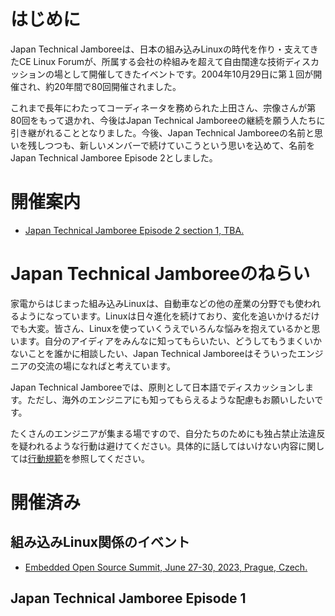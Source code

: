 # はじめに
Japan Technical Jamboreeは、日本の組み込みLinuxの時代を作り・支えてきたCE Linux Forumが、所属する会社の枠組みを超えて自由闊達な技術ディスカッションの場として開催してきたイベントです。2004年10月29日に第１回が開催され、約20年間で80回開催されました。

これまで長年にわたってコーディネータを務められた上田さん、宗像さんが第80回をもって退かれ、今後はJapan Technical Jamboreeの継続を願う人たちに引き継がれることとなりました。今後、Japan Technical Jamboreeの名前と思いを残しつつも、新しいメンバーで続けていこうという思いを込めて、名前をJapan Technical Jamboree Episode 2としました。


# 開催案内
* [Japan Technical Jamboree Episode 2 section 1, TBA.](./hosted-event/1.md)


# Japan Technical Jamboreeのねらい
家電からはじまった組み込みLinuxは、自動車などの他の産業の分野でも使われるようになっています。Linuxは日々進化を続けており、変化を追いかけるだけでも大変。皆さん、Linuxを使っていくうえでいろんな悩みを抱えているかと思います。自分のアイディアをみんなに知ってもらいたい、どうしてもうまくいかないことを誰かに相談したい、Japan Technical Jamboreeはそういったエンジニアの交流の場になればと考えています。

Japan Technical Jamboreeでは、原則として日本語でディスカッションします。ただし、海外のエンジニアにも知ってもらえるような配慮もお願いしたいです。

たくさんのエンジニアが集まる場ですので、自分たちのためにも独占禁止法違反を疑われるような行動は避けてください。具体的に話してはいけない内容に関しては[行動規範](./code-of-conduct.md)を参照してください。


# 開催済み
## 組み込みLinux関係のイベント
* [Embedded Open Source Summit, June 27-30, 2023, Prague, Czech.](./other-event/eoss2023.md)

## Japan Technical Jamboree Episode 1



